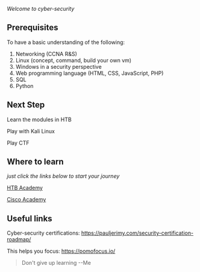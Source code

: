 *Welcome to cyber-security*

## Prerequisites

To have a basic understanding of the following:

1. Networking (CCNA R&S)
2. Linux (concept, command, build your own vm)
3. Windows in a security perspective
4. Web programming language (HTML, CSS, JavaScript, PHP)
5. SQL
7. Python

## Next Step

Learn the modules in HTB

Play with Kali Linux

Play CTF

## Where to learn

*just click the links below to start your journey*

[HTB Academy](https://academy.hackthebox.com/)

[Cisco Academy](https://www.netacad.com/zh-hant)

## Useful links

Cyber-security certifications: https://pauljerimy.com/security-certification-roadmap/

This helps you focus: https://pomofocus.io/

> Don't give up learning --Me